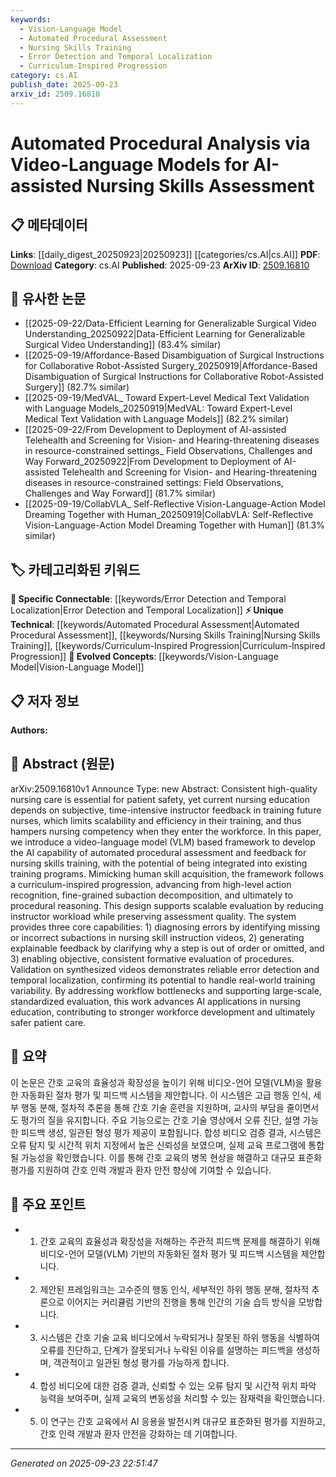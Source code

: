 ```yaml
---
keywords:
  - Vision-Language Model
  - Automated Procedural Assessment
  - Nursing Skills Training
  - Error Detection and Temporal Localization
  - Curriculum-Inspired Progression
category: cs.AI
publish_date: 2025-09-23
arxiv_id: 2509.16810
---
```


<!-- KEYWORD_LINKING_METADATA:
{
  "processed_timestamp": "2025-09-23T22:51:47.466290",
  "vocabulary_version": "1.0",
  "selected_keywords": [
    "Vision-Language Model",
    "Automated Procedural Assessment",
    "Nursing Skills Training",
    "Error Detection and Temporal Localization",
    "Curriculum-Inspired Progression"
  ],
  "rejected_keywords": [],
  "similarity_scores": {
    "Vision-Language Model": 0.85,
    "Automated Procedural Assessment": 0.78,
    "Nursing Skills Training": 0.82,
    "Error Detection and Temporal Localization": 0.8,
    "Curriculum-Inspired Progression": 0.77
  },
  "extraction_method": "AI_prompt_based",
  "budget_applied": true,
  "candidates_json": {
    "candidates": [
      {
        "surface": "video-language model",
        "canonical": "Vision-Language Model",
        "aliases": [
          "VLM"
        ],
        "category": "evolved_concepts",
        "rationale": "Connects to the trending concept of integrating visual and linguistic data for AI applications.",
        "novelty_score": 0.45,
        "connectivity_score": 0.88,
        "specificity_score": 0.7,
        "link_intent_score": 0.85
      },
      {
        "surface": "automated procedural assessment",
        "canonical": "Automated Procedural Assessment",
        "aliases": [
          "procedural analysis"
        ],
        "category": "unique_technical",
        "rationale": "Introduces a novel application of AI in nursing education, enhancing procedural evaluation.",
        "novelty_score": 0.75,
        "connectivity_score": 0.65,
        "specificity_score": 0.8,
        "link_intent_score": 0.78
      },
      {
        "surface": "nursing skills training",
        "canonical": "Nursing Skills Training",
        "aliases": [
          "nursing education"
        ],
        "category": "unique_technical",
        "rationale": "Focuses on a specific application domain, linking AI to healthcare education.",
        "novelty_score": 0.68,
        "connectivity_score": 0.7,
        "specificity_score": 0.85,
        "link_intent_score": 0.82
      },
      {
        "surface": "error detection and temporal localization",
        "canonical": "Error Detection and Temporal Localization",
        "aliases": [
          "error analysis"
        ],
        "category": "specific_connectable",
        "rationale": "Highlights a key feature of the system that enhances procedural analysis.",
        "novelty_score": 0.6,
        "connectivity_score": 0.75,
        "specificity_score": 0.78,
        "link_intent_score": 0.8
      },
      {
        "surface": "curriculum-inspired progression",
        "canonical": "Curriculum-Inspired Progression",
        "aliases": [
          "curriculum-based learning"
        ],
        "category": "unique_technical",
        "rationale": "Describes a novel approach to skill acquisition in AI systems, mirroring educational methodologies.",
        "novelty_score": 0.7,
        "connectivity_score": 0.6,
        "specificity_score": 0.82,
        "link_intent_score": 0.77
      }
    ],
    "ban_list_suggestions": [
      "nursing care",
      "training programs",
      "patient safety"
    ]
  },
  "decisions": [
    {
      "candidate_surface": "video-language model",
      "resolved_canonical": "Vision-Language Model",
      "decision": "linked",
      "scores": {
        "novelty": 0.45,
        "connectivity": 0.88,
        "specificity": 0.7,
        "link_intent": 0.85
      }
    },
    {
      "candidate_surface": "automated procedural assessment",
      "resolved_canonical": "Automated Procedural Assessment",
      "decision": "linked",
      "scores": {
        "novelty": 0.75,
        "connectivity": 0.65,
        "specificity": 0.8,
        "link_intent": 0.78
      }
    },
    {
      "candidate_surface": "nursing skills training",
      "resolved_canonical": "Nursing Skills Training",
      "decision": "linked",
      "scores": {
        "novelty": 0.68,
        "connectivity": 0.7,
        "specificity": 0.85,
        "link_intent": 0.82
      }
    },
    {
      "candidate_surface": "error detection and temporal localization",
      "resolved_canonical": "Error Detection and Temporal Localization",
      "decision": "linked",
      "scores": {
        "novelty": 0.6,
        "connectivity": 0.75,
        "specificity": 0.78,
        "link_intent": 0.8
      }
    },
    {
      "candidate_surface": "curriculum-inspired progression",
      "resolved_canonical": "Curriculum-Inspired Progression",
      "decision": "linked",
      "scores": {
        "novelty": 0.7,
        "connectivity": 0.6,
        "specificity": 0.82,
        "link_intent": 0.77
      }
    }
  ]
}
-->

# Automated Procedural Analysis via Video-Language Models for AI-assisted Nursing Skills Assessment

## 📋 메타데이터

**Links**: [[daily_digest_20250923|20250923]] [[categories/cs.AI|cs.AI]]
**PDF**: [Download](https://arxiv.org/pdf/2509.16810.pdf)
**Category**: cs.AI
**Published**: 2025-09-23
**ArXiv ID**: [2509.16810](https://arxiv.org/abs/2509.16810)

## 🔗 유사한 논문
- [[2025-09-22/Data-Efficient Learning for Generalizable Surgical Video Understanding_20250922|Data-Efficient Learning for Generalizable Surgical Video Understanding]] (83.4% similar)
- [[2025-09-19/Affordance-Based Disambiguation of Surgical Instructions for Collaborative Robot-Assisted Surgery_20250919|Affordance-Based Disambiguation of Surgical Instructions for Collaborative Robot-Assisted Surgery]] (82.7% similar)
- [[2025-09-19/MedVAL_ Toward Expert-Level Medical Text Validation with Language Models_20250919|MedVAL: Toward Expert-Level Medical Text Validation with Language Models]] (82.2% similar)
- [[2025-09-22/From Development to Deployment of AI-assisted Telehealth and Screening for Vision- and Hearing-threatening diseases in resource-constrained settings_ Field Observations, Challenges and Way Forward_20250922|From Development to Deployment of AI-assisted Telehealth and Screening for Vision- and Hearing-threatening diseases in resource-constrained settings: Field Observations, Challenges and Way Forward]] (81.7% similar)
- [[2025-09-19/CollabVLA_ Self-Reflective Vision-Language-Action Model Dreaming Together with Human_20250919|CollabVLA: Self-Reflective Vision-Language-Action Model Dreaming Together with Human]] (81.3% similar)

## 🏷️ 카테고리화된 키워드
**🔗 Specific Connectable**: [[keywords/Error Detection and Temporal Localization|Error Detection and Temporal Localization]]
**⚡ Unique Technical**: [[keywords/Automated Procedural Assessment|Automated Procedural Assessment]], [[keywords/Nursing Skills Training|Nursing Skills Training]], [[keywords/Curriculum-Inspired Progression|Curriculum-Inspired Progression]]
**🚀 Evolved Concepts**: [[keywords/Vision-Language Model|Vision-Language Model]]

## 📋 저자 정보

**Authors:** 

## 📄 Abstract (원문)

arXiv:2509.16810v1 Announce Type: new 
Abstract: Consistent high-quality nursing care is essential for patient safety, yet current nursing education depends on subjective, time-intensive instructor feedback in training future nurses, which limits scalability and efficiency in their training, and thus hampers nursing competency when they enter the workforce. In this paper, we introduce a video-language model (VLM) based framework to develop the AI capability of automated procedural assessment and feedback for nursing skills training, with the potential of being integrated into existing training programs. Mimicking human skill acquisition, the framework follows a curriculum-inspired progression, advancing from high-level action recognition, fine-grained subaction decomposition, and ultimately to procedural reasoning. This design supports scalable evaluation by reducing instructor workload while preserving assessment quality. The system provides three core capabilities: 1) diagnosing errors by identifying missing or incorrect subactions in nursing skill instruction videos, 2) generating explainable feedback by clarifying why a step is out of order or omitted, and 3) enabling objective, consistent formative evaluation of procedures. Validation on synthesized videos demonstrates reliable error detection and temporal localization, confirming its potential to handle real-world training variability. By addressing workflow bottlenecks and supporting large-scale, standardized evaluation, this work advances AI applications in nursing education, contributing to stronger workforce development and ultimately safer patient care.

## 📝 요약

이 논문은 간호 교육의 효율성과 확장성을 높이기 위해 비디오-언어 모델(VLM)을 활용한 자동화된 절차 평가 및 피드백 시스템을 제안합니다. 이 시스템은 고급 행동 인식, 세부 행동 분해, 절차적 추론을 통해 간호 기술 훈련을 지원하며, 교사의 부담을 줄이면서도 평가의 질을 유지합니다. 주요 기능으로는 간호 기술 영상에서 오류 진단, 설명 가능한 피드백 생성, 일관된 형성 평가 제공이 포함됩니다. 합성 비디오 검증 결과, 시스템은 오류 탐지 및 시간적 위치 지정에서 높은 신뢰성을 보였으며, 실제 교육 프로그램에 통합될 가능성을 확인했습니다. 이를 통해 간호 교육의 병목 현상을 해결하고 대규모 표준화 평가를 지원하여 간호 인력 개발과 환자 안전 향상에 기여할 수 있습니다.

## 🎯 주요 포인트

- 1. 간호 교육의 효율성과 확장성을 저해하는 주관적 피드백 문제를 해결하기 위해 비디오-언어 모델(VLM) 기반의 자동화된 절차 평가 및 피드백 시스템을 제안합니다.
- 2. 제안된 프레임워크는 고수준의 행동 인식, 세부적인 하위 행동 분해, 절차적 추론으로 이어지는 커리큘럼 기반의 진행을 통해 인간의 기술 습득 방식을 모방합니다.
- 3. 시스템은 간호 기술 교육 비디오에서 누락되거나 잘못된 하위 행동을 식별하여 오류를 진단하고, 단계가 잘못되거나 누락된 이유를 설명하는 피드백을 생성하며, 객관적이고 일관된 형성 평가를 가능하게 합니다.
- 4. 합성 비디오에 대한 검증 결과, 신뢰할 수 있는 오류 탐지 및 시간적 위치 파악 능력을 보여주며, 실제 교육의 변동성을 처리할 수 있는 잠재력을 확인했습니다.
- 5. 이 연구는 간호 교육에서 AI 응용을 발전시켜 대규모 표준화된 평가를 지원하고, 간호 인력 개발과 환자 안전을 강화하는 데 기여합니다.


---

*Generated on 2025-09-23 22:51:47*
